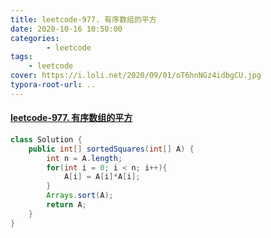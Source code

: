 ```yaml
---
title: leetcode-977. 有序数组的平方
date: 2020-10-16 10:50:00
categories: 
		- leetcode
tags: 
	- leetcode
cover: https://i.loli.net/2020/09/01/oT6hnNGz4idbgCU.jpg
typora-root-url: ..
---
```


#### [leetcode-977. 有序数组的平方](https://leetcode-cn.com/problems/squares-of-a-sorted-array/)

```java
class Solution {
    public int[] sortedSquares(int[] A) {
        int n = A.length;
        for(int i = 0; i < n; i++){
            A[i] = A[i]*A[i];
        }
        Arrays.sort(A);
        return A;
    }
}
```

